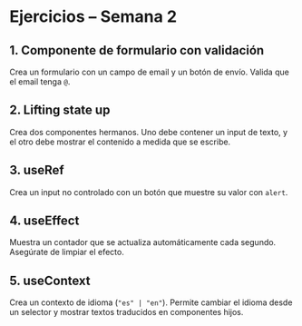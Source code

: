 # Ejercicios – Semana 2

## 1. Componente de formulario con validación

Crea un formulario con un campo de email y un botón de envío. Valida que el email tenga `@`.

## 2. Lifting state up

Crea dos componentes hermanos. Uno debe contener un input de texto, y el otro debe mostrar el contenido a medida que se escribe.

## 3. useRef

Crea un input no controlado con un botón que muestre su valor con `alert`.

## 4. useEffect

Muestra un contador que se actualiza automáticamente cada segundo. Asegúrate de limpiar el efecto.

## 5. useContext

Crea un contexto de idioma (`"es" | "en"`). Permite cambiar el idioma desde un selector y mostrar textos traducidos en componentes hijos.
